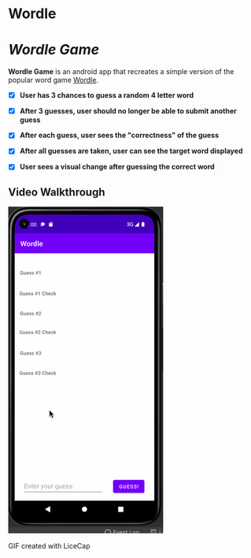 # Wordle
# *Wordle Game*

**Wordle Game** is an android app that recreates a simple version of the popular word game [Wordle](https://www.nytimes.com/games/wordle/index.html). 

- [X] **User has 3 chances to guess a random 4 letter word**
- [X] **After 3 guesses, user should no longer be able to submit another guess**
- [X] **After each guess, user sees the "correctness" of the guess**
- [X] **After all guesses are taken, user can see the target word displayed** 
- [X] **User sees a visual change after guessing the correct word**


## Video Walkthrough

<img src='walkthrough.gif' title='Video Walkthrough' width='' alt='Video Walkthrough' />

<!-- Replace this with whatever GIF tool you used! -->
GIF created with LiceCap  
